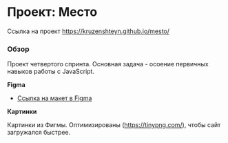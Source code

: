 # Проект: Место

Ссылка на проект https://kruzenshteyn.github.io/mesto/

### Обзор

Проект четвертого спринта. Основная задача - осоение первичных навыков работы с JavaScript.

**Figma**

* [Ссылка на макет в Figma](https://www.figma.com/file/2cn9N9jSkmxD84oJik7xL7/JavaScript.-Sprint-4?node-id=0%3A1)

**Картинки**

Картинки из Фигмы. Оптимизированы (https://tinypng.com/), чтобы сайт загружался быстрее.


